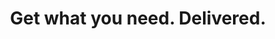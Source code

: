 ---
templateKey: index-page
title: Get what you need. Delivered.
subheading: Get local retail delivery help from others in your area.
mainContentTitle: How Brikmo Works
formSectionTitle: Get in touch
contents:
  - title: Create a Pickup/Shopping Order.
    text: >
      Pick from either a Pickup or Shopping order, and list the item or
      items you need right away. You can include item details to ensure
      the right items are selected.
    imagePosition: left
    additionalText: null
    links: null
    image: /img/illustration1.png
  - title: Hire a Helper.
    text: >
      Select one of the Helpers that have applied to deliver your order.
      Determine the right Helper based on Delivery Pricing, Helper Rating,
      Vehicle Size, Helper Lift Capacity, and other criteria. Once selected,
      your order will commence!
    imagePosition: right
    additionalText: 'Become a Helper, download the app:'
    links:
      - label: iOS
        url: http://www.apple.com
      - label: Android
        url: http://www.apple.com
    image: /img/illustration2.png
  - title: Receive & Rate Your Delivery.
    text: >
      Once items are purchased, your receipt is shown to you. When the
      items are delivered, your payment will be submitted to your Helper.
      And finally, both you and your Helper will rate each other to
      encourage a positive user community.
    imagePosition: left
    additionalText: null
    links: null
    image: /img/illustration3.png
  - title: Safety first during COVID-19.
    text: >
      With coronavirus having a large impact on our society, both socially
      and economically, Brikmo has taken the conscious steps to ensure
      our users' safety and health is our top priority.
      With a high demand for same-day deliveries, Brikmo is implementing
      policies that support productivity for both our Customers and our Helpers,
      as well as maintaining safe conditions by following CDC guidelines. 
      For more details, [click here](https://www.apple.com).
    imagePosition: bottom
    additionalText: null
    links: null
    image: /img/illustration4.png
footerLinks:
  - label: Blog
    url: /blog
  - label: Careers
    url: /careers
  - label: Contact
    url: /contact
  - label: Terms of Service
    url: /terms
  - label: Privacy Policy
    url: /privacy
  - label: Support
    url: /support    
---